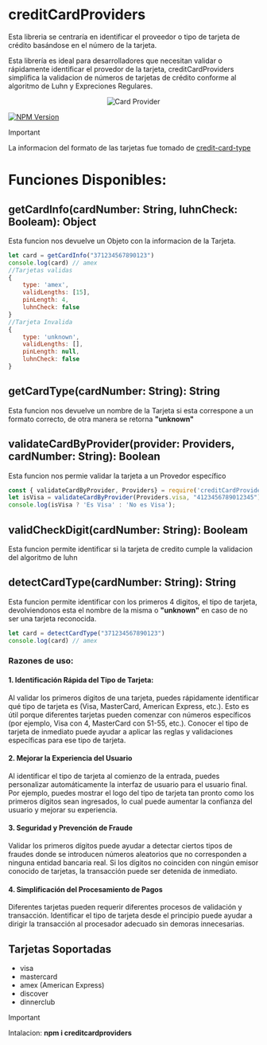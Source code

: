# creditCardProviders
Esta libreria se centraría en identificar el proveedor o tipo de tarjeta de crédito basándose en el número de la tarjeta.

Esta librería es ideal para desarrolladores que necesitan validar o rápidamente identificar el provedor de la tarjeta, creditCardProviders simplifica la validacion de números de tarjetas de crédito conforme al algoritmo de Luhn  y Expreciones Regulares.
<p align="center">
  <img src="https://github.com/CarlsRemy/creditCardProviders/assets/49526881/bdc5cfae-1dc5-4778-a81c-d62f5d08def0" alt="Card Provider"/>
</p>

[![NPM Version](https://img.shields.io/npm/v/creditcardproviders.svg)](https://www.npmjs.com/package/creditcardproviders)

> [!IMPORTANT]  
> La informacion del formato de las tarjetas fue tomado de [credit-card-type](github.com/braintree/credit-card-type)
# Funciones Disponibles:

## getCardInfo(cardNumber: String, luhnCheck: Booleam): Object

Esta funcion nos devuelve un Objeto con la informacion de la Tarjeta.

```js
let card = getCardInfo("371234567890123")
console.log(card) // amex
//Tarjetas validas
{
	type: 'amex',
	validLengths: [15],
	pinLength: 4,
	luhnCheck: false
}
//Tarjeta Invalida 
{
	type: 'unknown',
	validLengths: [],
	pinLength: null,
	luhnCheck: false
}
```
## getCardType(cardNumber: String): String
Esta funcion nos devuelve un nombre de la Tarjeta si esta correspone a un formato correcto, de otra manera se retorna **"unknown"**
## validateCardByProvider(provider: Providers, cardNumber: String): Boolean

Esta funcion nos permie validar la tarjeta a un Provedor específico

```js
const { validateCardByProvider, Providers} = require('creditCardProviders');
let isVisa = validateCardByProvider(Providers.visa, "4123456789012345")
console.log(isVisa ? 'Es Visa' : 'No es Visa');
```
## validCheckDigit(cardNumber: String): Booleam
Esta funcion permite identificar si la tarjeta de credito cumple la validacion del algoritmo de luhn

## detectCardType(cardNumber: String): String

Esta funcion permite identificar con los primeros 4 digitos, el tipo de tarjeta, devolviendonos esta el nombre de la misma o **"unknown"** en caso de no ser una tarjeta reconocida.

```js
let card = detectCardType("371234567890123")
console.log(card) // amex
```

### Razones de uso:

#### 1. Identificación Rápida del Tipo de Tarjeta:

Al validar los primeros dígitos de una tarjeta, puedes rápidamente identificar qué tipo de tarjeta es (Visa, MasterCard, American Express, etc.). Esto es útil porque diferentes tarjetas pueden comenzar con números específicos (por ejemplo, Visa con 4, MasterCard con 51-55, etc.). Conocer el tipo de tarjeta de inmediato puede ayudar a aplicar las reglas y validaciones específicas para ese tipo de tarjeta.

#### 2. Mejorar la Experiencia del Usuario
Al identificar el tipo de tarjeta al comienzo de la entrada, puedes personalizar automáticamente la interfaz de usuario para el usuario final. Por ejemplo, puedes mostrar el logo del tipo de tarjeta tan pronto como los primeros dígitos sean ingresados, lo cual puede aumentar la confianza del usuario y mejorar su experiencia.

#### 3. Seguridad y Prevención de Fraude
Validar los primeros dígitos puede ayudar a detectar ciertos tipos de fraudes donde se introducen números aleatorios que no corresponden a ninguna entidad bancaria real. Si los dígitos no coinciden con ningún emisor conocido de tarjetas, la transacción puede ser detenida de inmediato.

#### 4. Simplificación del Procesamiento de Pagos
Diferentes tarjetas pueden requerir diferentes procesos de validación y transacción. Identificar el tipo de tarjeta desde el principio puede ayudar a dirigir la transacción al procesador adecuado sin demoras innecesarias.

## Tarjetas Soportadas

- visa
- mastercard
- amex (American Express)
- discover
- dinnerclub

> [!IMPORTANT]  
> Intalacion: **npm i creditcardproviders**